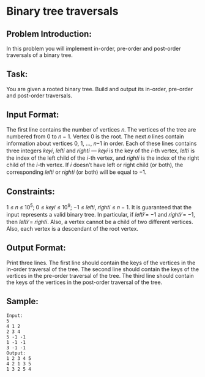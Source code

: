 # Binary tree traversals

## Problem Introduction:

In this problem you will implement in-order, pre-order and post-order traversals of a binary tree.

## Task:

You are given a rooted binary tree. Build and output its in-order, pre-order and post-order traversals.

## Input Format:

The first line contains the number of vertices 𝑛. The vertices of the tree are numbered
from 0 to 𝑛 − 1. Vertex 0 is the root.
The next 𝑛 lines contain information about vertices 0, 1, ..., 𝑛−1 in order. Each of these lines contains three integers 𝑘𝑒𝑦𝑖, 𝑙𝑒𝑓𝑡𝑖 and 𝑟𝑖𝑔ℎ𝑡𝑖 — 𝑘𝑒𝑦𝑖 is the key of the 𝑖-th vertex, 𝑙𝑒𝑓𝑡𝑖 is the index of the left child of the 𝑖-th vertex, and 𝑟𝑖𝑔ℎ𝑡𝑖 is the index of the right child of the 𝑖-th vertex. If 𝑖 doesn’t have left or right child (or both), the corresponding 𝑙𝑒𝑓𝑡𝑖 or 𝑟𝑖𝑔ℎ𝑡𝑖 (or both) will be equal to −1.

## Constraints:

1 ≤ 𝑛 ≤ 10<sup>5</sup>; 0 ≤ 𝑘𝑒𝑦𝑖 ≤ 10<sup>9</sup>; −1 ≤ 𝑙𝑒𝑓𝑡𝑖, 𝑟𝑖𝑔ℎ𝑡𝑖 ≤ 𝑛 − 1. It is guaranteed that the input represents a valid binary tree. In particular, if 𝑙𝑒𝑓𝑡𝑖 ̸= −1 and 𝑟𝑖𝑔ℎ𝑡𝑖 ̸= −1, then 𝑙𝑒𝑓𝑡𝑖 ̸= 𝑟𝑖𝑔ℎ𝑡𝑖.
Also, a vertex cannot be a child of two different vertices. Also, each vertex is a descendant of the root vertex.

## Output Format:

Print three lines. The first line should contain the keys of the vertices in the in-order
traversal of the tree. The second line should contain the keys of the vertices in the pre-order traversal of the tree. The third line should contain the keys of the vertices in the post-order traversal of the tree.

## Sample:

```
Input:
5
4 1 2
2 3 4
5 -1 -1
1 -1 -1
3 -1 -1
Output:
1 2 3 4 5
4 2 1 3 5
1 3 2 5 4

```
